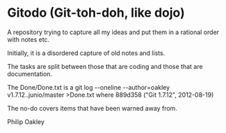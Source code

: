 Gitodo (Git-toh-doh, like dojo)
===============================

A repository trying to capture all my ideas
and put them in a rational order with notes etc.

Initially, it is a disordered capture of old notes
and lists.

The tasks are split between those that are coding and those
that are documentation. 

The Done/Done.txt is a
git log --oneline --author=oakley v1.7.12..junio/master >Done.txt
where 889d358 ("Git 1.7.12", 2012-08-19)

The no-do covers items that have been warned away from.

Philip Oakley